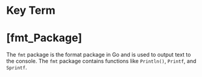 # Key Term

# [fmt_Package]
The `fmt` package is the format package in Go and is used to output text to the console. 
The `fmt` package contains functions like `Println()`, `Printf`, and `Sprintf`.